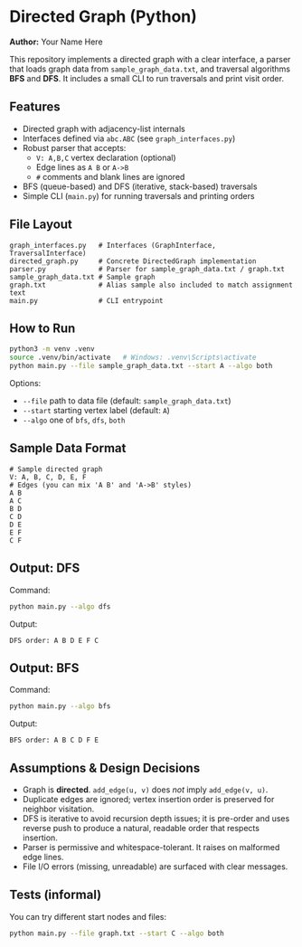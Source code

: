 # Directed Graph (Python)

**Author:** Your Name Here

This repository implements a directed graph with a clear interface, a parser that loads
graph data from `sample_graph_data.txt`, and traversal algorithms **BFS** and **DFS**.
It includes a small CLI to run traversals and print visit order.

## Features

- Directed graph with adjacency-list internals
- Interfaces defined via `abc.ABC` (see `graph_interfaces.py`)
- Robust parser that accepts:
  - `V: A,B,C` vertex declaration (optional)
  - Edge lines as `A B` or `A->B`
  - `#` comments and blank lines are ignored
- BFS (queue-based) and DFS (iterative, stack-based) traversals
- Simple CLI (`main.py`) for running traversals and printing orders

## File Layout

```
graph_interfaces.py   # Interfaces (GraphInterface, TraversalInterface)
directed_graph.py     # Concrete DirectedGraph implementation
parser.py             # Parser for sample_graph_data.txt / graph.txt
sample_graph_data.txt # Sample graph
graph.txt             # Alias sample also included to match assignment text
main.py               # CLI entrypoint
```

## How to Run

```bash
python3 -m venv .venv
source .venv/bin/activate   # Windows: .venv\Scripts\activate
python main.py --file sample_graph_data.txt --start A --algo both
```

Options:
- `--file` path to data file (default: `sample_graph_data.txt`)
- `--start` starting vertex label (default: `A`)
- `--algo` one of `bfs`, `dfs`, `both`

## Sample Data Format

```
# Sample directed graph
V: A, B, C, D, E, F
# Edges (you can mix 'A B' and 'A->B' styles)
A B
A C
B D
C D
D E
E F
C F
```

## Output: DFS

Command:
```bash
python main.py --algo dfs
```

Output:
```
DFS order: A B D E F C
```

## Output: BFS

Command:
```bash
python main.py --algo bfs
```

Output:
```
BFS order: A B C D F E
```

## Assumptions & Design Decisions

- Graph is **directed**. `add_edge(u, v)` does *not* imply `add_edge(v, u)`.
- Duplicate edges are ignored; vertex insertion order is preserved for neighbor visitation.
- DFS is iterative to avoid recursion depth issues; it is pre-order and uses reverse push to
  produce a natural, readable order that respects insertion.
- Parser is permissive and whitespace-tolerant. It raises on malformed edge lines.
- File I/O errors (missing, unreadable) are surfaced with clear messages.

## Tests (informal)

You can try different start nodes and files:
```bash
python main.py --file graph.txt --start C --algo both
```
